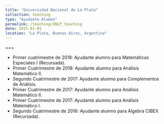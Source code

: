 ```yaml
---
title: "Universidad Nacional de La Plata"
collection: teaching
type: "Ayudante Alumno"
permalink: /teaching/UNLP_teaching
date: 2015-01-01
location: "La Plata, Buenos Aires, Argentina"
---
```


===

 - Primer cuatrimestre de 2018: Ayudante alumno para Matemáticas Especiales I (Recursada).
 - Primer Cuatrimestre de 2018: Ayudante alumno para Análisis Matemático II.
 - Segundo Cuatrimestre de 2017: Ayudante alumno para Complementos de Análisis.
 - Primer Cuatrimestre de 2017: Ayudante alumno para Análisis Matemático II.
 - Primer Cuatrimestre de 2017: Ayudante alumno para Análisis Matemático I.
 - Segundo Cuatrimestre de 2016: Ayudante alumno para Álgebra CIBEX (Recursada).